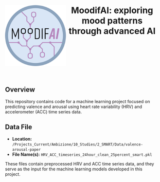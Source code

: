 
<h1 align="center">
<img src="logo/moodifAI.jpg" align="left" width="200px"/>
<b> MoodifAI: exploring mood patterns through advanced AI </b>
<br clear="left"/>
</h1><br>


## Overview

This repository contains code for a machine learning project focused on predicting valence and arousal using heart rate variability (HRV) and accelerometer (ACC) time series data. 

## Data File

- **Location:** `/Projects_Current/Ambizione/10_Studies/2_SMART/Data/valence-arousal-paper`
- **File Name(s):** `HRV_ACC_timeseries_24hour_clean_25percent_smart.pkl`


These files contain preprocessed HRV and ACC time series data, and they serve as the input for the machine learning models developed in this project.




